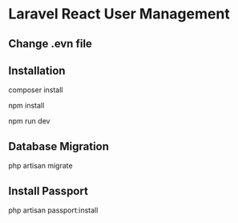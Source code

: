 # Laravel React User Management

## Change .evn file

## Installation

composer install

npm install

npm run dev

## Database Migration

php artisan migrate

## Install Passport

php artisan passport:install
